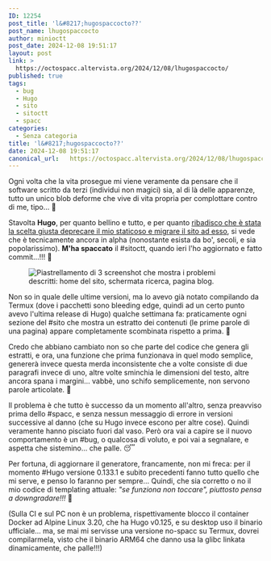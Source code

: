 ```yaml
---
ID: 12254
post_title: 'l&#8217;hugospaccocto??'
post_name: lhugospaccocto
author: minioctt
post_date: 2024-12-08 19:51:17
layout: post
link: >
  https://octospacc.altervista.org/2024/12/08/lhugospaccocto/
published: true
tags:
  - bug
  - Hugo
  - sito
  - sitoctt
  - spacc
categories:
  - Senza categoria
title: 'l&#8217;hugospaccocto??'
date: 2024-12-08 19:51:17
canonical_url:   https://octospacc.altervista.org/2024/12/08/lhugospaccocto/
---
```

<!-- wp:paragraph -->
<p>Ogni volta che la vita prosegue mi viene veramente da pensare che il software scritto da terzi (individui non magici) sia, al di là delle apparenze, tutto un unico blob deforme che vive di vita propria per complottare contro di me, tipo... 🤥</p>
<!-- /wp:paragraph -->

<!-- wp:paragraph -->
<p>Stavolta <strong>Hugo</strong>, per quanto bellino e tutto, e per quanto <a href="/microblog-mirror/2024/08/22/il-sitocto-senza-sito/">ribadisco che è stata la scelta giusta deprecare il mio staticoso e migrare il sito ad esso</a>, si vede che è tecnicamente ancora in alpha (nonostante esista da bo', secoli, e sia popolarissimo). <strong>M'ha spaccato</strong> il #sitoctt, quando ieri l'ho aggiornato e fatto commit...!!! 🥲</p>
<!-- /wp:paragraph -->

<!-- wp:paragraph -->
<p></p>
<!-- /wp:paragraph -->

<!-- wp:image {"id":12264,"sizeSlug":"large","linkDestination":"none"} -->
<figure class="wp-block-image size-large"><img src="{{site.cdnurl}}/assets/uploads/2024/12/image-960x424.png" alt="Piastrellamento di 3 screenshot che mostra i problemi descritti: home del sito, schermata ricerca, pagina blog." class="wp-image-12264"/></figure>
<!-- /wp:image -->

<!-- wp:paragraph -->
<p></p>
<!-- /wp:paragraph -->

<!-- wp:paragraph -->
<p>Non so in quale delle ultime versioni, ma lo avevo già notato compilando da Termux (dove i pacchetti sono bleeding edge, quindi ad un certo punto avevo l'ultima release di Hugo) qualche settimana fa: praticamente ogni sezione del #sito che mostra un estratto dei contenuti (le prime parole di una pagina) appare completamente scombinata rispetto a prima. 💩</p>
<!-- /wp:paragraph -->

<!-- wp:paragraph -->
<p>Credo che abbiano cambiato non so che parte del codice che genera gli estratti, e ora, una funzione che prima funzionava in quel modo semplice, genererà invece questa merda inconsistente che a volte consiste di due paragrafi invece di uno, altre volte sminchia le dimensioni del testo, altre ancora spana i margini... vabbè, uno schifo semplicemente, non servono parole articolate. 🥱</p>
<!-- /wp:paragraph -->

<!-- wp:paragraph -->
<p>Il problema è che tutto è successo da un momento all'altro, senza preavviso prima dello #spacc, e senza nessun messaggio di errore in versioni successive al danno (che su Hugo invece escono per altre cose). Quindi veramente hanno pisciato fuori dal vaso. Però ora vai a capire se il nuovo comportamento è un #bug, o qualcosa di voluto, e poi vai a segnalare, e aspetta che sistemino... che palle. 😴</p>
<!-- /wp:paragraph -->

<!-- wp:paragraph -->
<p>Per fortuna, di aggiornare il generatore, francamente, non mi freca: per il momento #Hugo versione 0.133.1 e subito precedenti fanno tutto quello che mi serve, e penso lo faranno per sempre... Quindi, che sia corretto o no il mio codice di templating attuale: <em>"se funziona non toccare", piuttosto pensa a downgradare!!!</em> 🥰</p>
<!-- /wp:paragraph -->

<!-- wp:paragraph -->
<p>(Sulla CI e sul PC non è un problema, rispettivamente blocco il container Docker ad Alpine Linux 3.20, che ha Hugo v0.125, e su desktop uso il binario ufficiale... ma, se mai mi servisse una versione no-spacc su Termux, dovrei compilarmela, visto che il binario ARM64 che danno usa la glibc linkata dinamicamente, che palle!!!)</p>
<!-- /wp:paragraph -->